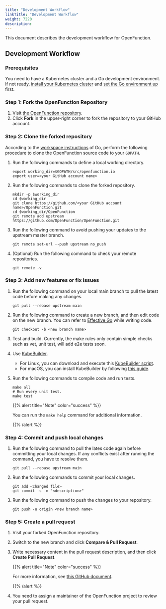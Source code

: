 ```yaml
---
title: "Development Workflow"
linkTitle: "Development Workflow"
weight: 7220
description:
---
```


This document describes the development workflow for OpenFunction.

## Development Workflow

### Prerequisites

You need to have a Kubernetes cluster and a Go development environment. If not ready, [install your Kubernetes cluster](https://kubesphere.io/blogs/install-kubernetes-using-kubekey/) and [set the Go environment up](https://go.dev/doc/code) first.

### Step 1: Fork the OpenFunction Repository

1. Visit [the OpenFunction repository](https://github.com/OpenFunction/OpenFunction).
2. Click **Fork** in the upper-right corner to fork the repository to your GitHub account.

### Step 2: Clone the forked repository

According to the [workspace instructions](https://go.dev/doc/code#Workspaces) of Go, perform the following procedure to clone the OpenFunction source code to your `GOPATH`.

1. Run the following commands to define a local working directory.

   ```shell
   export working_dir=$GOPATH/src/openfunction.io
   export user=<your GitHub account name>
   ```

2. Run the following commands to clone the forked repository.

   ```shell
   mkdir -p $working_dir
   cd $working_dir
   git clone https://github.com/<your GitHub account name>/OpenFunction.git
   cd $working_dir/OpenFunction
   git remote add upstream https://github.com/OpenFunction/OpenFunction.git
   ```

3. Run the following command to avoid pushing your updates to the upstream master branch.

   ```shell
   git remote set-url --push upstream no_push
   ```

4. (Optional) Run the following command to check your remote repositories.

   ```shell
   git remote -v
   ```

### Step 3: Add new features or fix issues

1. Run the following command on your local main branch to pull the latest code before making any changes.

   ```shell
   git pull --rebase upstream main
   ```

2. Run the following command to create a new branch, and then edit code  on the new branch. You can refer to [Effective Go](https://go.dev/doc/effective_go) while writing code.

   ```shell
   git checkout -b <new branch name>
   ```

3. Test and build. Currently, the make rules only contain simple checks such as vet, unit test, will add e2e tests soon.

4. Use [KubeBuilder](https://book.kubebuilder.io/introduction.html).

   - For Linux, you can download and execute this [KubeBuilder script](https://raw.githubusercontent.com/kubesphere/kubesphere/master/hack/install_kubebuilder.sh).
   - For macOS, you can install KubeBuilder by following [this guide](https://book.kubebuilder.io/quick-start.html).

5. Run the following commands to compile code and run tests.

   ```shell
   make all
   # Run every unit test.
   make test
   ```

   {{% alert title="Note" color="success" %}}

   You can run the `make help` command for additional information.

   {{% /alert %}}

### Step 4: Commit and push local changes

1. Run the following command to pull the lates code again before committing your local changes. If any conflicts exist after running the command, you have to resolve them.

   ```shell
   git pull --rebase upstream main
   ```

2. Run the following commands to commit your local changes.

   ```shell
   git add <changed file>
   git commit -s -m "<description>"
   ```

3. Run the following command to push the changes to your repository.

   ```shell
   git push -u origin <new branch name>
   ```

### Step 5: Create a pull request

1. Visit your forked OpenFunction repository.

2. Switch to the new branch and click **Compare & Pull Request**.

3. Write necessary content in the pull request description, and then click **Create Pull Request**.

   {{% alert title="Note" color="success" %}}

   For more information, see  [this GitHub document](https://docs.github.com/en/pull-requests/collaborating-with-pull-requests/proposing-changes-to-your-work-with-pull-requests/creating-a-pull-request).

   {{% /alert %}}

4. You need to assign a maintainer of the OpenFunction project to review your pull request.



